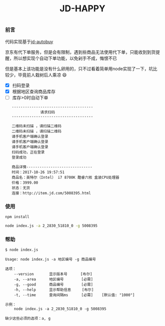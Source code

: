 <h1 align="center">JD-HAPPY<h1>

### 前言

代码实现基于[jd-autobuy](https://github.com/Adyzng/jd-autobuy)

京东有代下单服务，但是会有限制，遇到些商品无法使用代下单，只能收到到货提醒，所以想实现个自动下单功能，以免剁手不成，悔恨不已

但是基本上该功能是没有什么卵用的，只不过看着简单用node实现了一下，坑比较少，毕竟前人栽树后人乘凉 :smile:

- [X] 扫码登录
- [X] 根据地区查询商品库存
- [ ] 库存>0时自动下单

```
   -------------------------------------
                请求扫码
   -------------------------------------

   二维码未扫描 ，请扫描二维码
   二维码未扫描 ，请扫描二维码
   请手机客户端确认登录
   请手机客户端确认登录
   请手机客户端确认登录
   扫码成功，正在登录
   登录成功

   商品详情------------------------------
   时间：2017-10-26 19:57:51
   商品名：英特尔（Intel） i7 8700K 酷睿六核 盒装CPU处理器
   价格：3999.00
   状态：无货
   连接：http://item.jd.com/5008395.html
```

### 使用

```bash
npm install

node index.js -a 2_2830_51810_0 -g 5008395
```

### 帮助
```
$ node index.js

Usage: node index.js -a 地区编号 -g 商品编号

选项：
    --version       显示版本号      [布尔]
    -a, --area      地区编号        [必需]
    -g, --good      商品编号        [必需]
    -h, --help      显示帮助信息     [布尔]
    -t, --time      查询间隔ms      [必需]    [默认值: "1000"]

示例：
    node index.js -a 2_2830_51810_0 -g 5008395

缺少这些必须的选项：a, g
```
